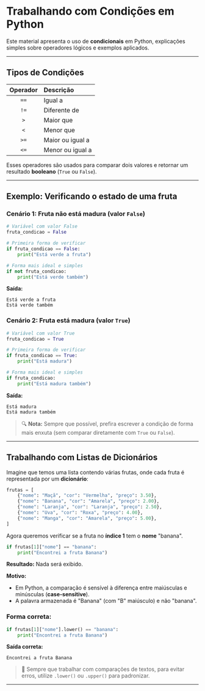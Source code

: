 # Trabalhando com Condições em Python

Este material apresenta o uso de **condicionais** em Python, explicações simples sobre operadores lógicos e exemplos aplicados.

---

## Tipos de Condições

| Operador | Descrição               |
|:--------:|:-------------------------|
| `==`     | Igual a                   |
| `!=`     | Diferente de               |
| `>`      | Maior que                  |
| `<`      | Menor que                  |
| `>=`     | Maior ou igual a           |
| `<=`     | Menor ou igual a           |

Esses operadores são usados para comparar dois valores e retornar um resultado **booleano** (`True` ou `False`).

---

## Exemplo: Verificando o estado de uma fruta

### Cenário 1: Fruta não está madura (valor `False`)

```python
# Variável com valor False
fruta_condicao = False

# Primeira forma de verificar
if fruta_condicao == False:
    print("Está verde a fruta")

# Forma mais ideal e simples
if not fruta_condicao:
    print("Está verde também")
```

**Saída:**
```
Está verde a fruta
Está verde também
```

### Cenário 2: Fruta está madura (valor `True`)

```python
# Variável com valor True
fruta_condicao = True

# Primeira forma de verificar
if fruta_condicao == True:
    print("Está madura")

# Forma mais ideal e simples
if fruta_condicao:
    print("Está madura também")
```

**Saída:**
```
Está madura
Está madura também
```

> 🔍 **Nota:** Sempre que possível, prefira escrever a condição de forma mais enxuta (sem comparar diretamente com `True` ou `False`).

---

## Trabalhando com Listas de Dicionários

Imagine que temos uma lista contendo várias frutas, onde cada fruta é representada por um **dicionário**:

```python
frutas = [
    {"nome": "Maçã", "cor": "Vermelha", "preço": 3.50},
    {"nome": "Banana", "cor": "Amarela", "preço": 2.00},
    {"nome": "Laranja", "cor": "Laranja", "preço": 2.50},
    {"nome": "Uva", "cor": "Roxa", "preço": 4.00},
    {"nome": "Manga", "cor": "Amarela", "preço": 5.00},
]
```

Agora queremos verificar se a fruta no **índice 1** tem o **nome** "banana".

```python
if frutas[1]["nome"] == "banana":
    print("Encontrei a fruta Banana")
```

**Resultado:** Nada será exibido.

**Motivo:**
- Em Python, a comparação é sensível à diferença entre maiúsculas e minúsculas (**case-sensitive**).
- A palavra armazenada é "Banana" (com "B" maiúsculo) e não "banana".

### Forma correta:

```python
if frutas[1]["nome"].lower() == "banana":
    print("Encontrei a fruta Banana")
```

**Saída correta:**
```
Encontrei a fruta Banana
```

> 🔄 Sempre que trabalhar com comparações de textos, para evitar erros, utilize `.lower()` ou `.upper()` para padronizar.

---


